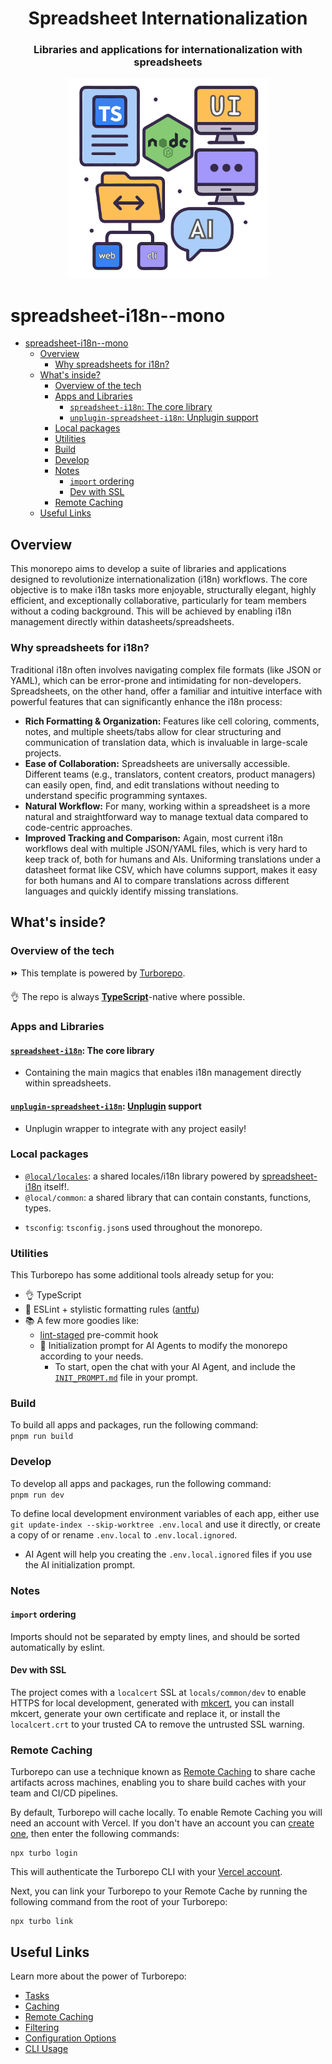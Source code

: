 <div align="center">

<h1>Spreadsheet Internationalization</h1>

<h3>Libraries and applications for internationalization with spreadsheets</h3>
<img src="./branding.svg" alt="Project's branding image" width="320"/>

</div>

# spreadsheet-i18n--mono

* [spreadsheet-i18n--mono](#spreadsheet-i18n--mono)
  * [Overview](#overview)
    * [Why spreadsheets for i18n?](#why-spreadsheets-for-i18n)
  * [What's inside?](#whats-inside)
    * [Overview of the tech](#overview-of-the-tech)
    * [Apps and Libraries](#apps-and-libraries)
      * [`spreadsheet-i18n`: The core library](#spreadsheet-i18n-the-core-library)
      * [`unplugin-spreadsheet-i18n`: Unplugin support](#unplugin-spreadsheet-i18n-unplugin-support)
    * [Local packages](#local-packages)
    * [Utilities](#utilities)
    * [Build](#build)
    * [Develop](#develop)
    * [Notes](#notes)
      * [`import` ordering](#import-ordering)
      * [Dev with SSL](#dev-with-ssl)
    * [Remote Caching](#remote-caching)
  * [Useful Links](#useful-links)

## Overview

This monorepo aims to develop a suite of libraries and applications designed to revolutionize internationalization (i18n) workflows. The core objective is to make i18n tasks more enjoyable, structurally elegant, highly efficient, and exceptionally collaborative, particularly for team members without a coding background. This will be achieved by enabling i18n management directly within datasheets/spreadsheets.

### Why spreadsheets for i18n?

Traditional i18n often involves navigating complex file formats (like JSON or YAML), which can be error-prone and intimidating for non-developers. Spreadsheets, on the other hand, offer a familiar and intuitive interface with powerful features that can significantly enhance the i18n process:

* **Rich Formatting & Organization:** Features like cell coloring, comments, notes, and multiple sheets/tabs allow for clear structuring and communication of translation data, which is invaluable in large-scale projects.
* **Ease of Collaboration:** Spreadsheets are universally accessible. Different teams (e.g., translators, content creators, product managers) can easily open, find, and edit translations without needing to understand specific programming syntaxes.
* **Natural Workflow:** For many, working within a spreadsheet is a more natural and straightforward way to manage textual data compared to code-centric approaches.
* **Improved Tracking and Comparison:** Again, most current i18n workflows deal with multiple JSON/YAML files, which is very hard to keep track of, both for humans and AIs. Uniforming translations under a datasheet format like CSV, which have columns support, makes it easy for both humans and AI to compare translations across different languages and quickly identify missing translations.

## What's inside?

### Overview of the tech

⏩ This template is powered by [Turborepo](https://turbo.build/repo).

👌 The repo is always [**TypeScript**](https://www.typescriptlang.org/)-native where possible.

### Apps and Libraries

#### [`spreadsheet-i18n`](./libs/spreadsheet-i18n/README.md): The core library

* Containing the main magics that enables i18n management directly within spreadsheets.

#### [`unplugin-spreadsheet-i18n`](./libs/unplugin-spreadsheet-i18n/README.md): [Unplugin](https://unplugin.unjs.io/) support

* Unplugin wrapper to integrate with any project easily!

<!--
#### [`frontend`](./apps/frontend/README.md): a [Nuxt](https://nuxt.com/) app, compatible with v4 structure.
  * By default, the frontend `/api/*` routes is proxied to the `backendUrl`.
  * The `rpcApi` plugin will call the `/api/*` proxy if they're on the same domain but different ports (e.g: 127.0.0.1)
    * > this mimics a production environment where the static frontend and the backend lives on the same domain at /api, which is the most efficient configuration for Cloudfront + Lambda Function Url
    * If the `frontend` and `backend` are on different domains then the backend will be called directly without proxy.
    * This could be configured in frontend's [`app.config.ts`](./apps/frontend/app/app.config.ts)
#### [`backend`](./apps/backend/README.md): a [Hono🔥](https://hono.dev/) app.
-->

### Local packages

+ [`@local/locales`](./locals/locales/README.md): a shared locales/i18n library powered by [spreadsheet-i18n](./libs/spreadsheet-i18n/README.md) itself!.
+ `@local/common`: a shared library that can contain constants, functions, types.
<!--
+ `@local/common-vue`: a shared library that can contain components, constants, functions, types for vue-based apps.
-->
+ `tsconfig`: `tsconfig.json`s used throughout the monorepo.

### Utilities

This Turborepo has some additional tools already setup for you:
+ 👌 TypeScript
+ 🧐 ESLint + stylistic formatting rules ([antfu](https://github.com/antfu/eslint-config))
+ 📚 A few more goodies like:
  + [lint-staged](https://github.com/lint-staged/lint-staged) pre-commit hook
  + 🤖 Initialization prompt for AI Agents to modify the monorepo according to your needs.
    * To start, open the chat with your AI Agent, and include the [`INIT_PROMPT.md`](./INIT_PROMPT.md) file in your prompt.

### Build

To build all apps and packages, run the following command:  
`pnpm run build`

### Develop

To develop all apps and packages, run the following command:  
`pnpm run dev`

To define local development environment variables of each app, either use `git update-index --skip-worktree .env.local` and use it directly, or create a copy of or rename `.env.local` to `.env.local.ignored`.
  - AI Agent will help you creating the `.env.local.ignored` files if you use the AI initialization prompt.

### Notes

#### `import` ordering

Imports should not be separated by empty lines, and should be sorted automatically by eslint.

#### Dev with SSL

The project comes with a `localcert` SSL at `locals/common/dev` to enable HTTPS for local development, generated with [mkcert](https://github.com/FiloSottile/mkcert), you can install mkcert, generate your own certificate and replace it, or install the `localcert.crt` to your trusted CA to remove the untrusted SSL warning.

### Remote Caching

Turborepo can use a technique known as [Remote Caching](https://turbo.build/repo/docs/core-concepts/remote-caching) to share cache artifacts across machines, enabling you to share build caches with your team and CI/CD pipelines.

By default, Turborepo will cache locally. To enable Remote Caching you will need an account with Vercel. If you don't have an account you can [create one](https://vercel.com/signup), then enter the following commands:

```
npx turbo login
```

This will authenticate the Turborepo CLI with your [Vercel account](https://vercel.com/docs/concepts/personal-accounts/overview).

Next, you can link your Turborepo to your Remote Cache by running the following command from the root of your Turborepo:

```
npx turbo link
```

## Useful Links

Learn more about the power of Turborepo:

- [Tasks](https://turbo.build/repo/docs/core-concepts/monorepos/running-tasks)
- [Caching](https://turbo.build/repo/docs/core-concepts/caching)
- [Remote Caching](https://turbo.build/repo/docs/core-concepts/remote-caching)
- [Filtering](https://turbo.build/repo/docs/core-concepts/monorepos/filtering)
- [Configuration Options](https://turbo.build/repo/docs/reference/configuration)
- [CLI Usage](https://turbo.build/repo/docs/reference/command-line-reference)
